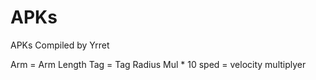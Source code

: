 # APKs
APKs Compiled by Yrret

Arm = Arm Length
Tag = Tag Radius Mul * 10
sped = velocity multiplyer
